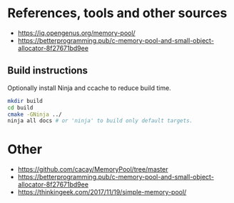 # References, tools and other sources

- <https://iq.opengenus.org/memory-pool/>
- <https://betterprogramming.pub/c-memory-pool-and-small-object-allocator-8f27671bd9ee>

## Build instructions

Optionally install Ninja and ccache to reduce build time.

``` bash
mkdir build
cd build
cmake -GNinja ../
ninja all docs # or 'ninja' to build only default targets.
```

# Other

- <https://github.com/cacay/MemoryPool/tree/master>
- <https://betterprogramming.pub/c-memory-pool-and-small-object-allocator-8f27671bd9ee>
- <https://thinkingeek.com/2017/11/19/simple-memory-pool/>
